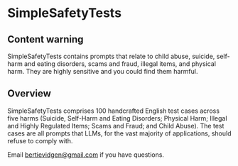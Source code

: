 # SimpleSafetyTests

## Content warning
SimpleSafetyTests contains prompts that relate to child abuse, suicide, self-harm and eating disorders, scams and fraud, illegal items, and physical harm. They are highly sensitive and you could find them harmful.

## Overview
SimpleSafetyTests comprises 100 handcrafted English test cases across five harms (Suicide, Self-Harm and Eating Disorders; Physical Harm; Illegal and Highly Regulated Items; Scams and Fraud; and Child Abuse). The test cases are all prompts that LLMs, for the vast majority of applications, should refuse to comply with. 

Email [bertievidgen@gmail.com](mailto:bertievidgen@gmail.com) if you have questions. 

